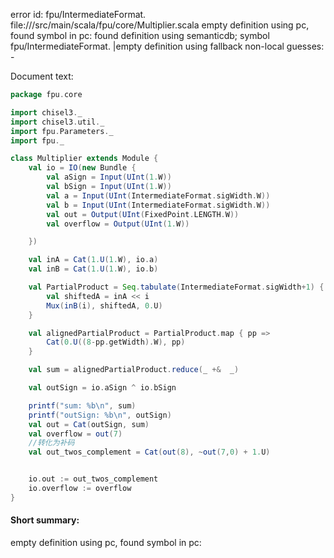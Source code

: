 error id: fpu/IntermediateFormat.
file://<WORKSPACE>/src/main/scala/fpu/core/Multiplier.scala
empty definition using pc, found symbol in pc: 
found definition using semanticdb; symbol fpu/IntermediateFormat.
|empty definition using fallback
non-local guesses:
	 -

Document text:

```scala
package fpu.core

import chisel3._
import chisel3.util._
import fpu.Parameters._
import fpu._

class Multiplier extends Module {
    val io = IO(new Bundle {
        val aSign = Input(UInt(1.W))
        val bSign = Input(UInt(1.W))
        val a = Input(UInt(IntermediateFormat.sigWidth.W))
        val b = Input(UInt(IntermediateFormat.sigWidth.W))
        val out = Output(UInt(FixedPoint.LENGTH.W))
        val overflow = Output(UInt(1.W))

    })

    val inA = Cat(1.U(1.W), io.a)
    val inB = Cat(1.U(1.W), io.b)

    val PartialProduct = Seq.tabulate(IntermediateFormat.sigWidth+1) { i =>
        val shiftedA = inA << i
        Mux(inB(i), shiftedA, 0.U)
    }

    val alignedPartialProduct = PartialProduct.map { pp =>
        Cat(0.U((8-pp.getWidth).W), pp)
    }

    val sum = alignedPartialProduct.reduce(_ +&  _)

    val outSign = io.aSign ^ io.bSign

    printf("sum: %b\n", sum)
    printf("outSign: %b\n", outSign)
    val out = Cat(outSign, sum)
    val overflow = out(7)
    //转化为补码
    val out_twos_complement = Cat(out(8), ~out(7,0) + 1.U)


    io.out := out_twos_complement
    io.overflow := overflow
}


```

#### Short summary: 

empty definition using pc, found symbol in pc: 